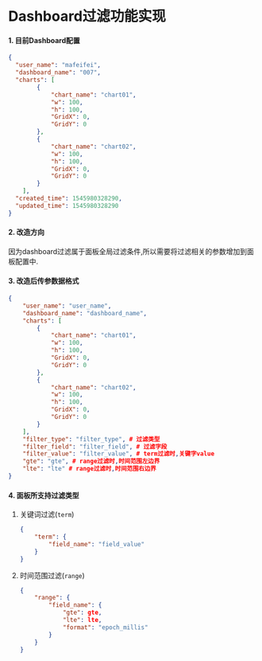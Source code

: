 # Dashboard过滤功能实现

#### 1. 目前Dashboard配置

```json
{
  "user_name": "mafeifei",
  "dashboard_name": "007",
  "charts": [
        {
            "chart_name": "chart01",
            "w": 100,
            "h": 100,
            "GridX": 0,
            "GridY": 0
        },
        {
            "chart_name": "chart02",
            "w": 100,
            "h": 100,
            "GridX": 0,
            "GridY": 0
        }
    ],
  "created_time": 1545980328290,
  "updated_time": 1545980328290
}
```

#### 2. 改造方向

因为dashboard过滤属于面板全局过滤条件,所以需要将过滤相关的参数增加到面板配置中.

#### 3. 改造后传参数据格式

```json
{
    "user_name": "user_name",
    "dashboard_name": "dashboard_name",
    "charts": [
        {
            "chart_name": "chart01",
            "w": 100,
            "h": 100,
            "GridX": 0,
            "GridY": 0
        },
        {
            "chart_name": "chart02",
            "w": 100,
            "h": 100,
            "GridX": 0,
            "GridY": 0
        }
    ],
    "filter_type": "filter_type", # 过滤类型
    "filter_field": "filter_field", # 过滤字段
    "filter_value": "filter_value", # term过滤时,关键字value
    "gte": "gte", # range过滤时,时间范围左边界
    "lte": "lte" # range过滤时,时间范围右边界
}
```

#### 4. 面板所支持过滤类型

1. 关键词过滤(`term`)

   ```json
   {
       "term": {
           "field_name": "field_value"
       }
   }
   ```

2. 时间范围过滤(`range`)

   ```json
   {
       "range": {
           "field_name": {
               "gte": gte,
               "lte": lte,
               "format": "epoch_millis"
           }
       }
   }
   ```

